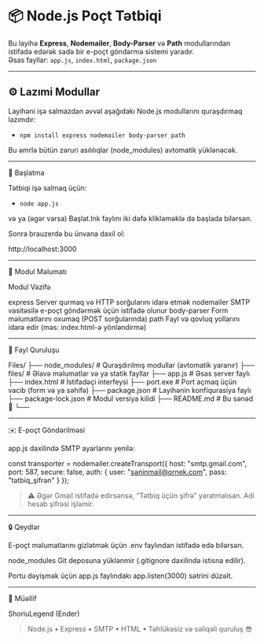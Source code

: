 
# 📦 Node.js Poçt Tətbiqi

Bu layihə **Express**, **Nodemailer**, **Body-Parser** və **Path** modullarından istifadə edərək sadə bir e-poçt göndərmə sistemi yaradır.  
Əsas fayllar: `app.js`, `index.html`, `package.json`

---

## ⚙️ Lazımi Modullar

Layihəni işə salmazdan əvvəl aşağıdakı Node.js modullarını quraşdırmaq lazımdır:

- ```npm install express nodemailer body-parser path```

Bu əmrlə bütün zəruri asılılıqlar (node_modules) avtomatik yüklənəcək.


---

🚀 Başlatma

Tətbiqi işə salmaq üçün:

- ```node app.js```

və ya (əgər varsa) Başlat.lnk faylını iki dəfə klikləməklə də başlada bilərsən.

Sonra brauzerdə bu ünvana daxil ol:

http://localhost:3000


---

🧩 Modul Məlumatı

Modul	Vəzifə

express  	Server qurmaq və HTTP sorğularını idarə etmək
nodemailer  	SMTP vasitəsilə e-poçt göndərmək üçün istifadə olunur
body-parser  	Form məlumatlarını oxumaq (POST sorğularında)
path	  	Fayl və qovluq yollarını idarə edir (məs: index.html-ə yönləndirmə)



---

📁 Fayl Quruluşu

Files/
├── node_modules/       # Quraşdırılmış modullar (avtomatik yaranır)
├── files/              # Əlavə məlumatlar və ya statik fayllar
├── app.js              # Əsas server faylı
├── index.html          # İstifadəçi interfeysi
├── port.exe            # Port açmaq üçün vacib
 (form və ya səhifə)
├── package.json        # Layihənin konfiqurasiya faylı
├── package-lock.json   # Modul versiya kilidi
├── README.md           # Bu sənəd 🙂
└── 

---

✉️ E-poçt Göndərilməsi

app.js daxilində SMTP ayarlarını yenilə:

const transporter = nodemailer.createTransport({
  host: "smtp.gmail.com",
  port: 587,
  secure: false,
  auth: {
    user: "səninmail@ornek.com",
    pass: "tətbiq_şifrən"
  }
});

> ⚠️ Əgər Gmail istifadə edirsənsə, “Tətbiq üçün şifrə” yaratmalısan. Adi hesab şifrəsi işləmir.




---

🔒 Qeydlər

E-poçt məlumatlarını gizlətmək üçün .env faylından istifadə edə bilərsən.

node_modules Git deposuna yüklənmir (.gitignore daxilində istisna edilir).

Portu dəyişmək üçün app.js faylındakı app.listen(3000) sətrini düzəlt.


---

👤 Müəllif

ShoriuLegend (Ender)

> Node.js • Express • SMTP • HTML • Təhlükəsiz və səliqəli quruluş 😎
